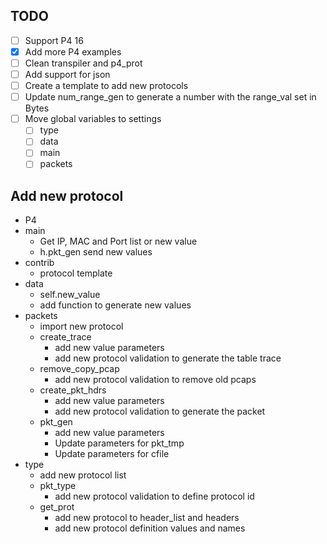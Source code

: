 ## TODO
- [ ] Support P4 16  
- [x] Add more P4 examples   
- [ ] Clean transpiler and p4_prot     
- [ ] Add support for json
- [ ] Create a template to add new protocols
- [ ] Update num_range_gen to generate a number with the range_val set in Bytes
- [ ] Move global variables to settings
  - [ ] type
  - [ ] data
  - [ ] main
  - [ ] packets

## Add new protocol
  - P4
  - main 
  	- Get IP, MAC and Port list or new value
  	- h.pkt_gen send new values
  - contrib
  	- protocol template
  - data
  	- self.new_value
  	- add function to generate new values
  - packets
  	- import new protocol
  	- create_trace
  		- add new value parameters
  		- add new protocol validation to generate the table trace
  	- remove_copy_pcap
  		- add new protocol validation to remove old pcaps
  	- create_pkt_hdrs
  		- add new value parameters
  		- add new protocol validation to generate the packet
  	- pkt_gen
  		- add new value parameters
  		- Update parameters for pkt_tmp
  		- Update parameters for cfile
  - type
  	- add new protocol list
  	- pkt_type
  		- add new protocol validation to define protocol id
  	- get_prot
  		- add new protocol to header_list and headers
  		- add new protocol definition values and names
